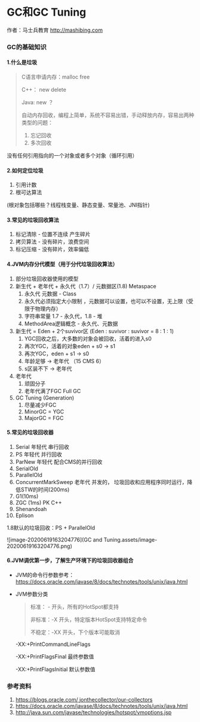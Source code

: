 # GC和GC Tuning

作者：马士兵教育 http://mashibing.com

### GC的基础知识

#### 1.什么是垃圾

> C语言申请内存：malloc free
>
> C++： new delete
>
> Java: new ？
>
> 自动内存回收，编程上简单，系统不容易出错，手动释放内存，容易出两种类型的问题：
>
> 1. 忘记回收
> 2. 多次回收

没有任何引用指向的一个对象或者多个对象（循环引用）

#### 2.如何定位垃圾

1. 引用计数
2. 根可达算法

(根对象包括哪些？线程栈变量、静态变量、常量池、JNI指针)

#### 3.常见的垃圾回收算法

1. 标记清除 - 位置不连续 产生碎片
2. 拷贝算法 - 没有碎片，浪费空间
3. 标记压缩 - 没有碎片，效率偏低

#### 4.JVM内存分代模型（用于分代垃圾回收算法）

1. 部分垃圾回收器使用的模型
2. 新生代 + 老年代 + 永久代（1.7）/ 元数据区(1.8) Metaspace
   1. 永久代 元数据 - Class
   2. 永久代必须指定大小限制 ，元数据可以设置，也可以不设置，无上限（受限于物理内存）
   3. 字符串常量 1.7 - 永久代，1.8 - 堆
   4. MethodArea逻辑概念 - 永久代、元数据
3. 新生代 = Eden + 2个suvivor区  (Eden : suvivor : suvivor = 8 : 1 : 1)
   1. YGC回收之后，大多数的对象会被回收，活着的进入s0
   2. 再次YGC，活着的对象eden + s0 -> s1
   3. 再次YGC，eden + s1 -> s0
   4. 年龄足够 -> 老年代 （15 CMS 6）
   5. s区装不下 -> 老年代
4. 老年代
   1. 顽固分子
   2. 老年代满了FGC Full GC
5. GC Tuning (Generation)
   1. 尽量减少FGC
   2. MinorGC = YGC
   3. MajorGC = FGC

#### 5.常见的垃圾回收器

1. Serial 年轻代 串行回收
2. PS 年轻代 并行回收
3. ParNew 年轻代 配合CMS的并行回收
4. SerialOld 
5. ParallelOld
6. ConcurrentMarkSweep 老年代 并发的， 垃圾回收和应用程序同时运行，降低STW的时间(200ms)
7. G1(10ms)
8. ZGC (1ms) PK C++
9. Shenandoah
10. Eplison

1.8默认的垃圾回收：PS + ParallelOld

![image-20200619163204776](GC and Tuning.assets/image-20200619163204776.png)

#### 6.JVM调优第一步，了解生产环境下的垃圾回收器组合

* JVM的命令行参数参考：https://docs.oracle.com/javase/8/docs/technotes/tools/unix/java.html

* JVM参数分类

  > 标准： - 开头，所有的HotSpot都支持
  >
  > 非标准：-X 开头，特定版本HotSpot支持特定命令
  >
  > 不稳定：-XX 开头，下个版本可能取消

  -XX:+PrintCommandLineFlags 

  -XX:+PrintFlagsFinal 最终参数值

  -XX:+PrintFlagsInitial 默认参数值

### 参考资料

1. [https://blogs.oracle.com/
    ](https://blogs.oracle.com/jonthecollector/our-collectors)[jonthecollector](https://blogs.oracle.com/jonthecollector/our-collectors)[/our-collectors](https://blogs.oracle.com/jonthecollector/our-collectors)
2. https://docs.oracle.com/javase/8/docs/technotes/tools/unix/java.html
3. http://java.sun.com/javase/technologies/hotspot/vmoptions.jsp